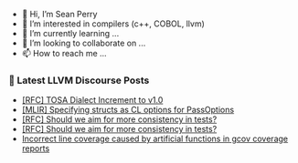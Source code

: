 - 👋 Hi, I’m Sean Perry
- 👀 I’m interested in compilers (c++, COBOL, llvm)
- 🌱 I’m currently learning ...
- 💞️ I’m looking to collaborate on ...
- 📫 How to reach me ...

<!---
s66perry/s66perry is a ✨ special ✨ repository because its `README.md` (this file) appears on your GitHub profile.
You can click the Preview link to take a look at your changes.
--->
### 📕 Latest LLVM Discourse Posts

<!-- DISCOURSE-LLVM:START -->
- [[RFC] TOSA Dialect Increment to v1.0](https://discourse.llvm.org/t/rfc-tosa-dialect-increment-to-v1-0/83708#post_7)
- [[MLIR] Specifying structs as CL options for PassOptions](https://discourse.llvm.org/t/mlir-specifying-structs-as-cl-options-for-passoptions/84652#post_6)
- [[RFC] Should we aim for more consistency in tests?](https://discourse.llvm.org/t/rfc-should-we-aim-for-more-consistency-in-tests/84733#post_2)
- [[RFC] Should we aim for more consistency in tests?](https://discourse.llvm.org/t/rfc-should-we-aim-for-more-consistency-in-tests/84733#post_1)
- [Incorrect line coverage caused by artificial functions in gcov coverage reports](https://discourse.llvm.org/t/incorrect-line-coverage-caused-by-artificial-functions-in-gcov-coverage-reports/84732#post_1)
<!-- DISCOURSE-LLVM:END -->
